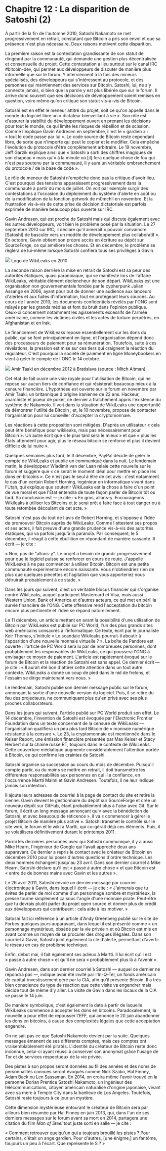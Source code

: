 # Chapitre 12 : La disparition de Satoshi (2)

À partir de la fin de l'automne 2010, Satoshi Nakamoto se met progressivement en retrait, constatant que Bitcoin a pris son envol et que sa présence n'est plus nécessaire. Deux raisons motivent cette disparition.

La première raison est la contestation grandissante de son statut de dirigeant par la communauté, qui demande une gestion plus décentralisée et consensuelle du projet. Cette contestation a lieu surtout sur le canal IRC #bitcoin-dev, qui permet aux développeurs de discuter de manière plus informelle que sur le forum. Y interviennent à la fois des mineurs spécialisés, des développeurs qui s'intéressent au protocole, et des personnes qui maintiennent des services sur Bitcoin. Satoshi, lui, ne s'y connecte jamais, si bien que la parole y est plus libérée que sur le forum. Il arrive donc souvent que ses décisions de développement soient remises en question, voire même qu'on critique son statut vis-à-vis de Bitcoin.

Satoshi est en effet le meneur attitré du projet, soit ce qu'on appelle dans le monde du logiciel libre un « dictateur bienveillant à vie ». Son rôle est d'assurer la stabilité du développement ouvert en prenant les décisions pour tout le monde, ce qui limite les risques de rébellion et de scission. Comme l'explique Gavin Andresen en septembre, il est le « gardien » : « tout le code passe par lui ». Le code source de Bitcoin reste cependant libre, de sorte que n'importe qui peut le copier et le modifier. Cela empêche l'évolution du protocole d'être complètement arbitraire. Le 19 novembre, Jeff Garzik explique ainsi que « Satoshi a sorti des chiffres magiques de son chapeau » mais qu'« à la minute où \[il\] fera quelque chose de fou qui n'est pas soutenu par la communauté, il y aura un véritable embranchement du protocole / de la base de code ».

Le rôle de meneur de Satoshi n'empêche donc pas la critique d'avoir lieu. C'est pourquoi des tensions apparaissent progressivement dans la communauté à partir du mois de juillet. On voit par exemple surgir des contestations à l'occasion du déploiement du système d'alerte en août ou de la modification de la fonction getwork de m0mchil en novembre. Et la frustration vis-à-vis de cette prise de décision dictatoriale est parfois exprimée de manière beaucoup plus ouverte sur IRC.

Gavin Andresen, qui est proche de Satoshi mais qui discute également avec les autres développeurs, voit bien le problème posé par la situation. Le 27 septembre 2010 sur IRC, il déclare qu'il aimerait « pouvoir convaincre \[Satoshi\] de basculer vers un modèle de développement plus collaboratif ». En octobre, Gavin obtient son propre accès en écriture au dépôt sur SourceForge, ce qui améliore les choses. Et en décembre, le problème se règlera de lui-même lorsque Satoshi confiera tous ses privilèges à Gavin.

![](img/Wikileaks_logo-2008.png) Logo de WikiLeaks en 2010

La seconde raison derrière la mise en retrait de Satoshi est sa peur des autorités étatiques, quasi paranoïaque, qui se manifeste lors de l'affaire WikiLeaks, véritable élément déclencheur de son départ. WikiLeaks est une organisation non gouvernementale fondée par le cypherpunk Julian Assange en 2006, ayant pour but de donner une audience aux lanceurs d'alertes et aux fuites d'information, tout en protégeant leurs sources. Au cours de l'année 2010, les documents confidentiels révélés par l'ONG sont relayés par les grands médias et font du bruit dans l'opinion publique. Ceux-ci concernent notamment les agissements excessifs de l'armée américaine, comme les victimes civiles et les actes de torture perpétrés, en Afghanistan et en Irak.

Le financement de WikiLeaks repose essentiellement sur les dons du public, qui se font principalement en ligne, et l'organisation dépend donc des processeurs de paiement pour sa rémunération. Toutefois, suite à ces révélations, la pression est mise sur ces tiers qui craignent la réaction du régulateur. C'est pourquoi la société de paiement en ligne Moneybookers en vient à geler le compte de l'ONG le 14 octobre.

![](img/amir-taaki-bratislava-2012.jpg) Amir Taaki en décembre 2012 à Bratislava (source : Mitch Altman)

Cet état de fait ouvre une voie royale pour l'utilisation de Bitcoin, qui ne repose sur aucun tiers de confiance et qui résisterait beaucoup mieux à la censure financière. L'hypothèse est ouverte sur le forum en novembre par Amir Taaki, un britannique d'origine iranienne de 22 ans. Hackeur, anarchiste et joueur de poker, ce dernier a fraîchement appris l'existence du système de Nakamoto. Il voit dans la situation de WikiLeaks une opportunité de démontrer l'utilité de Bitcoin ; et, le 10 novembre, propose de contacter l'organisation pour lui conseiller d'accepter la cryptomonnaie.

Les réactions à cette proposition sont mitigées. D'après un utilisateur « cela peut être bénéfique pour wikileaks, mais pas nécessairement pour Bitcoin ». Un autre écrit que « le plus tard sera le mieux » et que « plus les États attendent pour agir, plus le réseau bitcoin se renforce et plus il devient difficile de lui nuire ».

Quelques semaines plus tard, le 3 décembre, PayPal décide de geler le compte de WikiLeaks et publie un communiqué dans la nuit. Le lendemain matin, le développeur Wladimir van der Laan relaie cette nouvelle sur le forum et suggère que « ce serait le moment idéal pour mettre en place les dons en bitcoins ». Ce n'est pas le seul à être de cet avis : c'est notamment le cas d'un certain Robert Horning, ingénieur en informatique vivant dans l'Utah, qui explique que soutenir WikiLeaks est la chose à faire d'un point de vue moral et que l'État entendra de toute façon parler de Bitcoin tôt ou tard. Sa conclusion est — je cite : « En gros, allons-y.  Encourageons Wikileaks à utiliser les Bitcoins et je serai prêt à faire face à tout danger ou à toute retombée découlant de cet acte. »

Satoshi n'est pas du tout de l'avis de Robert Horning, et s'oppose à l'idée de promouvoir Bitcoin auprès de WikiLeaks. Comme l'attestent ses propos et ses actes, il fait preuve d'une grande prudence vis-à-vis des autorités étatiques, qui va parfois jusqu'à la paranoïa. Par conséquent, le 5 décembre, il réagit à cette ébullition en répondant de manière cassante. Il écrit — je cite :

« Non, pas de "allons-y". Le projet a besoin de grandir progressivement pour que le logiciel puisse se renforcer en cours de route. J'appelle WikiLeaks à ne pas commencer à utiliser Bitcoin.  Bitcoin est une petite communauté expérimentale encore naissante.  Vous n'obtiendriez rien de plus que quelques piécettes et l'agitation que vous apporteriez nous détruirait probablement à ce stade. »

Dans les jours qui suivent, c'est un véritable blocus financier qui s'organise contre WikiLeaks, auquel participent Mastercard et Visa, mais aussi Western Union, Bank of America et d'autres acteurs, ce qui met en péril la survie financière de l'ONG. Cette offensive rend l'acceptation du bitcoin encore plus pertinente et l'idée se répand naturellement.

Le 11 décembre, un article mettant en avant la possibilité d'une utilisation de Bitcoin par WikiLeaks est publié sur PC World, l'un des plus grands sites web américains consacrés à l'informatique. Ce texte, écrit par le journaliste Keir Thomas, s'intitule « Le scandale Wikileaks pourrait-il aboutir à l'apparition d'une nouvelle monnaie virtuelle ? ». La boîte de Pandore est ouverte : l'article de PC World sera lu par de nombreuses personnes, dont probablement les responsables de WikiLeaks, ce qui poussera l'ONG à envisager ce moyen de paiement. L'article est rapidement évoqué sur le forum de Bitcoin et la réaction de Satoshi est sans appel. Ce dernier écrit — je cite : « Il aurait été bon d'attirer cette attention dans un tout autre contexte.  WikiLeaks a donné un coup de pied dans le nid de frelons, et l'essaim se dirige maintenant vers nous. »

Le lendemain, Satoshi publie son dernier message public sur le forum, annonçant la sortie d'une nouvelle version du logiciel. Puis, il se retire du feu des projecteurs, ne communiquant plus qu'en privé avec ses plus proches collaborateurs.

Dans les jours qui suivent, l'article publié sur PC World produit son effet. Le 14 décembre, l'invention de Satoshi est évoquée par l'Electronic Frontier Foundation dans un texte concernant de la censure de WikiLeaks — l'organisation qualifiera un peu plus tard Bitcoin de « monnaie numérique résistante à la censure ». Le 23, la cryptomonnaie est mentionnée dans le Keiser Report, une émission financière présentée par Max Keiser et Stacy Herbert sur la chaîne russe RT, toujours dans le contexte de WikiLeaks. Cette couverture médiatique augmente considérablement l'attention portée à Bitcoin, ce qui confirme les craintes de Satoshi.

Satoshi organise sa succession au cours du mois de décembre. Puisqu'il compte partir, ou du moins se mettre en retrait, il doit transmettre les différentes responsabilités aux personnes en qui il a confiance, en l'occurrence Martti Malmi et Gavin Andresen. Toutefois, il ne leur indique jamais son intention.

Il ajoute leurs adresses de courriel à la page de contact du site et retire la sienne. Gavin devient le gestionnaire du dépôt sur SourceForge et crée un nouveau dépôt sur GitHub, étant probablement plus à l'aise avec Git. Sur le forum, il écrit un long message annonçant qu'« avec la bénédiction de Satoshi, et avec beaucoup de réticence », il va « commencer à gérer le projet Bitcoin de manière plus active ». Satoshi transmet le contrôle sur le site web, le forum et le wiki à Martti, qui co-gérait déjà ces éléments. Puis, il se volatilisera définitivement durant le printemps 2011.

Parmi les dernières personnes avec qui Satoshi communique, il y a aussi Mike Hearn, l'ingénieur de Google qui l'avait approché deux ans auparavant. Ce dernier a repris le contact avec le créateur de Bitcoin en décembre 2010 pour lui poser d'autres questions d'ordre technique. Les deux hommes échangent jusqu'au 23 avril. Dans son dernier courriel à Mike Hearn, Satoshi déclare qu'il est « passé à autre chose » et que Bitcoin est « entre de de bonnes mains avec Gavin et les autres ».

Le 26 avril 2011, Satoshi envoie un dernier message par courrier électronique à Gavin, dans lequel il écrit — je cite : « J'aimerais que tu évites de parler de moi comme d'un personnage sombre et mystérieux, la presse tourne simplement ça sous l'angle d'une monnaie pirate.  Peut-être que tu devrais plutôt parler du projet open source et donner plus de crédit aux développeurs qui contribuent : cela aide à les motiver. »

Satoshi fait ici référence à un article d'Andy Greenberg publié sur le site de Forbes quelques jours auparavant, dans lequel il est présenté comme « un personnage mystérieux, obsédé par la vie privée » et où Bitcoin est mis en avant comme un moyen de se procurer des drogues illégales. Dans son courriel à Gavin, Satoshi joint également la clé d'alerte, permettant d'avertir le réseau en cas de problème technique.

Enfin, début mai, il fait également ses adieux à Martti. Il lui écrit qu'il est « passé à autre chose » et qu'il ne sera « probablement plus là à l'avenir ».

Gavin Andresen, dans son dernier courriel à Satoshi — auquel ce dernier ne répondra pas —, indique avoir été invité par l'In-Q-Tel, un fonds américain de capital-investissement géré par la CIA, afin qu'il présente Bitcoin. Il a très bien conscience du type de réaction que cette visite va engendrer mais décide tout de même d'y aller. La visite de Gavin dans les locaux de la CIA se passe le 14 juin.

De manière symbolique, c'est également la date à partir de laquelle WikiLeaks commence à accepter les dons en bitcoins. Paradoxalement, la nouvelle a pour effet de repousser l'EFF, qui annonce le 20 juin abandonner les dons en bitcoins, à cause des complexités légales que cette acceptation engendre.

On ne sait pas ce que Satoshi Nakamoto devient par la suite. Quelques messages émanent de ses différents comptes, mais ces comptes ont vraisemblablement été piratés. L'identité du créateur de Bitcoin reste donc inconnue, celui-ci ayant réussi à conserver son anonymat grâce l'usage de Tor et de services respectueux de la vie privée.

Des pistes à son propos seront données au fil des années et des noms de personnalités connues seront évoqués comme Nick Szabo, Hal Finney, Adam Back ou Len Sassaman. En 2014, on croira même l'avoir trouvé en la personne Dorian Prentice Satoshi Nakamoto, un ingénieur des télécommunications, citoyen américain naturalisé d'origine japonaise, vivant avec sa mère à Temple City dans la banlieue de Los Angeles. Toutefois, Satoshi reste toujours à ce jour un mystère.

Cette dimension mystérieuse entourant le créateur de Bitcoin sera par ailleurs bien résumée par Hal Finney en juin 2013, qui, dans l'un de ses derniers messages sur le forum avant sa mort en 2014, partagera une citation du film *Man of Steel* tout juste sorti en salle — je cite :

« Comment retrouver quelqu'un qui a toujours brouillé les pistes ? Pour certains, c'était un ange gardien. Pour d'autres, \[une énigme,\] un fantôme, toujours un peu à l'écart. Que représente le S ? »
